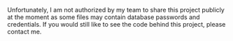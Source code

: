 Unfortunately, I am not authorized by my team to share this project publicly at the moment as some files may contain database passwords and credentials. 
If you would still like to see the code behind this project, please contact me.
